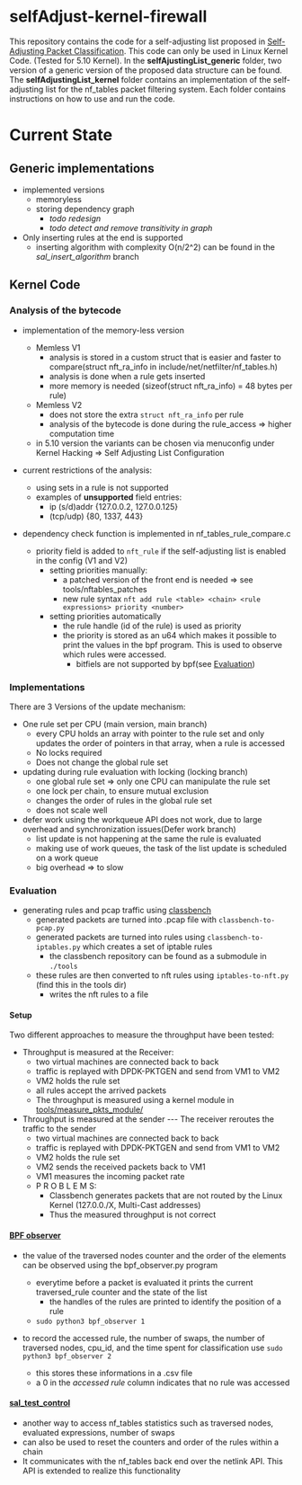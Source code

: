 # selfAdjust-kernel-firewall
This repository contains the code for a self-adjusting list proposed in [Self-Adjusting Packet Classification](https://arxiv.org/abs/2109.15090).
This code can only be used in Linux Kernel Code. (Tested for 5.10 Kernel).
In the **selfAjustingList_generic** folder, two version of a generic version of the proposed data structure can be found. 
The **selfAdjustingList_kernel** folder contains an implementation of the self-adjusting list for the 
nf_tables packet filtering system. Each folder contains instructions on how to use and run the code.
# Current State
## Generic implementations
- implemented versions
    - memoryless
    - storing dependency graph
      - *todo redesign* 
      - *todo detect and remove transitivity in graph*
- Only inserting rules at the end is supported
    - inserting algorithm with complexity O(n/2^2) can be found in the *sal_insert_algorithm* branch

## Kernel Code
### Analysis of the bytecode
- implementation of the memory-less version
  - Memless V1
    - analysis is stored in a custom struct that is easier and faster to compare(struct nft_ra_info in include/net/netfilter/nf_tables.h)
    - analysis is done when a rule gets inserted
    - more memory is needed (sizeof(struct nft_ra_info) = 48 bytes per rule)
  - Memless V2
    - does not store the extra `struct nft_ra_info` per rule
    - analysis of the bytecode is done during the rule_access => higher computation time
  - in 5.10 version the variants can be chosen via menuconfig under Kernel Hacking => Self Adjusting List Configuration
  
- current restrictions of the analysis:
  - using sets in a rule is not supported
  - examples of **unsupported** field entries:
      - ip (s/d)addr {127.0.0.2, 127.0.0.125}
      - (tcp/udp) {80, 1337, 443}
    
- dependency check function is implemented in nf_tables_rule_compare.c
  - priority field is added to `nft_rule` if the self-adjusting list is enabled in the config (V1 and V2)  
    - setting priorities manually:
      - a patched version of the front end is needed => see tools/nftables_patches
      - new rule syntax `nft add rule <table> <chain> <rule expressions> priority <number>`
    - setting priorities automatically
      - the rule handle (id of the rule) is used as priority
      - the priority is stored as an u64 which makes it possible to print the values in the bpf program. This is used to observe which rules were accessed.
        - bitfiels are not supported by bpf(see [Evaluation](#evaluation))

### Implementations
There are 3 Versions of the update mechanism:
- One rule set per CPU (main version, main branch)
  - every CPU holds an array with pointer to the rule set and only updates the order of pointers in that array, when a rule is accessed
  - No locks required
  - Does not change the global rule set
- updating during rule evaluation with locking (locking branch)
  - one global rule set => only one CPU can manipulate the rule set
  - one lock per chain, to ensure mutual exclusion
  - changes the order of rules in the global rule set
  - does not scale well
- defer work using the workqueue API does not work, due to large overhead and synchronization issues(Defer work branch) 
  - list update is not happening at the same the rule is evaluated
  - making use of work queues, the task of the list update is scheduled on a work queue
  - big overhead => to slow

### Evaluation
- generating rules and pcap traffic using [classbench](https://github.com/sebymiano/classbench-generators)
  - generated packets are turned into .pcap file with `classbench-to-pcap.py`
  - generated packets are turned into rules using `classbench-to-iptables.py` which creates a set of iptable rules
    - the classbench repository can be found as a submodule in `./tools`
  - these rules are then converted to nft rules using `iptables-to-nft.py` (find this in the tools dir)
    - writes the nft rules to a file
    
#### Setup
Two different approaches to measure the throughput have been tested:
- Throughput is measured at the Receiver:
  - two virtual machines are connected back to back
  - traffic is replayed with DPDK-PKTGEN and send from VM1 to VM2
  - VM2 holds the rule set
  - all rules accept the arrived packets
  - The throughput is measured using a kernel module in [tools/measure_pkts_module/](tools/measure_pkts_module)
- Throughput is measured at the sender --- The receiver reroutes the traffic to the sender
  - two virtual machines are connected back to back
  - traffic is replayed with DPDK-PKTGEN and send from VM1 to VM2
  - VM2 holds the rule set
  - VM2 sends the received packets back to VM1
  - VM1 measures the incoming packet rate
  - P R O B L E M S:
    - Classbench generates packets that are not routed by the Linux Kernel (127.0.0./X, Multi-Cast addresses)
    - Thus the measured throughput is not correct

#### [BPF observer](tools/statistic_tools/) 
- the value of the traversed nodes counter and the order of the elements can be observed using the bpf_observer.py program
  - everytime before a packet is evaluated it prints the current traversed_rule counter and the state of the list
    - the handles of the rules are printed to identify the position of a rule
  - `sudo python3 bpf_observer 1` 

- to record the accessed rule, the number of swaps, the number of traversed nodes, cpu_id, and the time spent for classification use `sudo python3 bpf_observer 2`
  - this stores these informations in a .csv file
  - a 0 in the *accessed rule* column indicates that no rule was accessed

#### [sal_test_control](tools/statistic_tools/)
- another way to access nf_tables statistics such as traversed nodes, evaluated expressions, number of swaps
- can also be used to reset the counters and order of the rules within a chain
- It communicates with the nf_tables back end over the netlink API. This API is extended to realize this functionality



